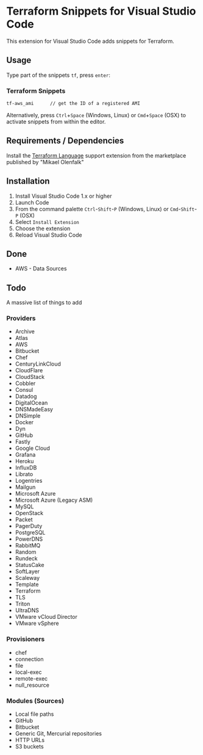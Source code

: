 # Terraform Snippets for Visual Studio Code

This extension for Visual Studio Code adds snippets for Terraform.

## Usage
Type part of the snippets `tf`, press `enter`:

### Terraform Snippets

```bash
tf-aws_ami      // get the ID of a registered AMI
```

Alternatively, press `Ctrl`+`Space` (Windows, Linux) or `Cmd`+`Space` (OSX) to activate snippets from within the editor.

## Requirements / Dependencies

Install the [Terraform Language](https://marketplace.visualstudio.com/items?itemName=mauve.terraform) support extension from the marketplace published by "Mikael Olenfalk"

## Installation

1. Install Visual Studio Code 1.x or higher
2. Launch Code
3. From the command palette `Ctrl`-`Shift`-`P` (Windows, Linux) or `Cmd`-`Shift`-`P` (OSX)
4. Select `Install Extension`
5. Choose the extension
6. Reload Visual Studio Code

## Done

* AWS - Data Sources

## Todo

A massive list of things to add

### Providers

* Archive
* Atlas
* AWS
* Bitbucket
* Chef
* CenturyLinkCloud
* CloudFlare
* CloudStack
* Cobbler
* Consul
* Datadog
* DigitalOcean
* DNSMadeEasy
* DNSimple
* Docker
* Dyn
* GitHub
* Fastly
* Google Cloud
* Grafana
* Heroku
* InfluxDB
* Librato
* Logentries
* Mailgun
* Microsoft Azure
* Microsoft Azure (Legacy ASM)
* MySQL
* OpenStack
* Packet
* PagerDuty
* PostgreSQL
* PowerDNS
* RabbitMQ
* Random
* Rundeck
* StatusCake
* SoftLayer
* Scaleway
* Template
* Terraform
* TLS
* Triton
* UltraDNS
* VMware vCloud Director
* VMware vSphere

### Provisioners

* chef
* connection
* file
* local-exec
* remote-exec
* null_resource

### Modules (Sources)

* Local file paths
* GitHub
* Bitbucket
* Generic Git, Mercurial repositories
* HTTP URLs
* S3 buckets
